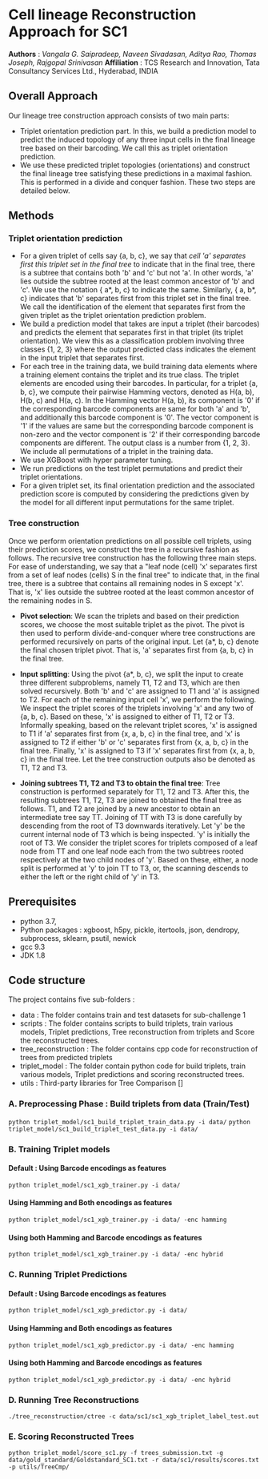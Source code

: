 # Cell lineage Reconstruction Approach for SC1
**Authors** : _Vangala G. Saipradeep, Naveen Sivadasan, Aditya Rao, Thomas Joseph, Rajgopal Srinivasan_
**Affiliation** : TCS Research and Innovation, Tata Consultancy Services Ltd., Hyderabad, INDIA
## Overall Approach
Our lineage tree construction approach consists of two main parts:
* Triplet orientation prediction part. In this, we build a prediction model to predict the induced topology of any three input cells in the final lineage tree based on their barcoding. We call this as triplet orientation prediction.
* We use these predicted triplet topologies (orientations) and construct the final lineage tree satisfying these predictions in a maximal fashion. This is performed in a divide and conquer fashion. These two steps are detailed below.
## Methods
### Triplet orientation prediction

* For a given triplet of cells say {a, b, c}, we say that _cell 'a' separates first this triplet set in the final tree_ to indicate that in the final tree, there is a subtree that contains both 'b' and 'c' but not 'a'. In other words, 'a' lies outside the subtree rooted at the least common ancestor of 'b' and 'c'.  We use the notation { a*, b, c} to indicate the same. Similarly, { a, b*, c} indicates that 'b' separates first from this triplet set in the final tree. We call the identification of the element that separates first from the given triplet as the triplet orientation prediction problem.
* We build a prediction model that takes are input a triplet (their barcodes) and predicts the element that separates first in that triplet (its triplet orientation). We view this as a classification problem involving three classes {1, 2, 3} where the output predicted class indicates the element in the input triplet that separates first.
* For each tree in the training data, we build training data elements where a training element contains the triplet and its true class. The triplet elements are encoded using their barcodes. In particular, for a triplet {a, b, c}, we compute their pairwise Hamming vectors, denoted as H(a, b), H(b, c) and H(a, c).  In the Hamming vector H(a, b), its component is '0' if the corresponding barcode components are same for both 'a' and 'b', and additionally this barcode component is '0'. The vector component is '1' if the values are same but the corresponding barcode component is non-zero and the vector component is '2' if their corresponding barcode components are different. The output class is a number from {1, 2, 3}.  We include all permutations of a triplet in the training data. 
* We use XGBoost with hyper parameter tuning.
* We run predictions on the test triplet permutations and predict their triplet orientations.
* For a given triplet set, its final orientation prediction and the associated prediction score is computed by considering the predictions given by the model for all different input permutations for the same triplet.

### Tree construction

Once we perform orientation predictions on all possible cell triplets, using their prediction scores, we construct the tree in a recursive fashion as follows. The recursive tree construction has the following three main steps. For ease of understanding, we say that a "leaf node (cell) 'x' separates first from a set of leaf nodes (cells) S in the final tree" to indicate that, in the final tree, there is a subtree that contains all remaining nodes in S except 'x'. That is, 'x' lies outside the subtree rooted at the least common ancestor of the remaining nodes in S.  

* **Pivot selection**:  We scan the triplets and based on their prediction scores, we choose the most suitable triplet as the pivot. The pivot is then used to perform divide-and-conquer where tree constructions are performed recursively on parts of the original input. Let {a*, b, c} denote the final chosen triplet pivot. That is, 'a' separates first from {a, b, c} in the final tree.

* **Input splitting**:  Using the pivot {a*, b, c}, we split the input to create three different subproblems, namely T1, T2 and T3, which are then solved recursively. Both 'b' and 'c' are assigned to T1 and 'a' is assigned to T2. For each of the remaining input cell 'x', we perform the following. We inspect the triplet scores of the triplets involving 'x' and any two of {a, b, c}. Based on these, 'x' is assigned to either of T1, T2 or T3. Informally speaking, based on the relevant triplet scores, 'x' is assigned to T1 if 'a' separates first from {x, a, b, c} in the final tree, and 'x' is assigned to T2 if either 'b' or 'c' separates first from {x, a, b, c} in the final tree. Finally, 'x' is assigned to T3 if 'x' separates first from {x, a, b, c} in the final tree. Let the tree construction outputs also be denoted as T1, T2 and T3.

* **Joining subtrees T1, T2 and T3 to obtain the final tree**: Tree construction is performed separately for T1, T2 and T3. After this, the resulting subtrees T1, T2, T3 are joined to obtained the final tree as follows. T1, and T2 are joined by a new ancestor to obtain an intermediate tree say TT. Joining of TT with T3 is done carefully by descending from the root of T3 downwards iteratively. Let 'y' be the current internal node of T3 which is being inspected. 'y' is initially the root of T3. We consider the triplet scores for triplets composed of a leaf node from TT and one leaf node each from the two subtrees rooted respectively at the two child nodes of 'y'. Based on these, either, a node split is performed at 'y' to join TT to T3, or, the scanning descends to either the left or the right child of 'y' in T3.

## Prerequisites
* python 3.7,
* Python packages : xgboost, h5py, pickle, itertools, json, dendropy, subprocess, sklearn, psutil, newick
* gcc 9.3
* JDK 1.8

## Code structure

The project contains five sub-folders :

* data : The folder contains train and test datasets for sub-challenge 1
* scripts : The folder contains scripts to build triplets, train various models, Triplet predictions, Tree reconstruction from triplets and Score the reconstructed trees.
* tree_reconstruction : The folder contains cpp code for reconstruction of trees from predicted triplets
* triplet_model : The folder contain python code for build triplets, train various models, Triplet predictions and scoring reconstructed trees.
* utils : Third-party libraries for Tree Comparison []

### A. Preprocessing Phase : Build triplets from data (Train/Test)
``` python triplet_model/sc1_build_triplet_train_data.py -i data/ ```
``` python triplet_model/sc1_build_triplet_test_data.py -i data/ ```

### B. Training Triplet models 
#### Default : Using Barcode encodings as features
``` python triplet_model/sc1_xgb_trainer.py -i data/ ```
#### Using Hamming and Both encodings as features
``` python triplet_model/sc1_xgb_trainer.py -i data/ -enc hamming ```
#### Using both Hamming and Barcode encodings as features
``` python triplet_model/sc1_xgb_trainer.py -i data/ -enc hybrid ```

### C. Running Triplet Predictions
#### Default : Using Barcode encodings as features
``` python triplet_model/sc1_xgb_predictor.py -i data/ ```
#### Using Hamming and Both encodings as features
``` python triplet_model/sc1_xgb_predictor.py -i data/ -enc hamming ```
#### Using both Hamming and Barcode encodings as features
``` python triplet_model/sc1_xgb_predictor.py -i data/ -enc hybrid ```

### D. Running Tree Reconstructions
``` ./tree_reconstruction/ctree -c data/sc1/sc1_xgb_triplet_label_test.out ```

### E. Scoring Reconstructed Trees
``` python triplet_model/score_sc1.py -f trees_submission.txt -g data/gold_standard/Goldstandard_SC1.txt -r data/sc1/results/scores.txt -p utils/TreeCmp/ ```
